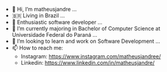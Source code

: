 - 👋 Hi, I’m matheusjandre ...
- 🇧🇷 Living in Brazil ...
- 👀 Enthusiastic software developer ...
- 🌱 I’m currently majoring in Bachelor of Computer Science at Universidade Federal do Paraná ...
- 💞️ I’m looking to learn and work on Software Development ...
- 📫 How to reach me:
    * Instagram: https://www.instagram.com/matheusjandree/
    * Linkedin: https://www.linkedin.com/in/matheusjandre/
